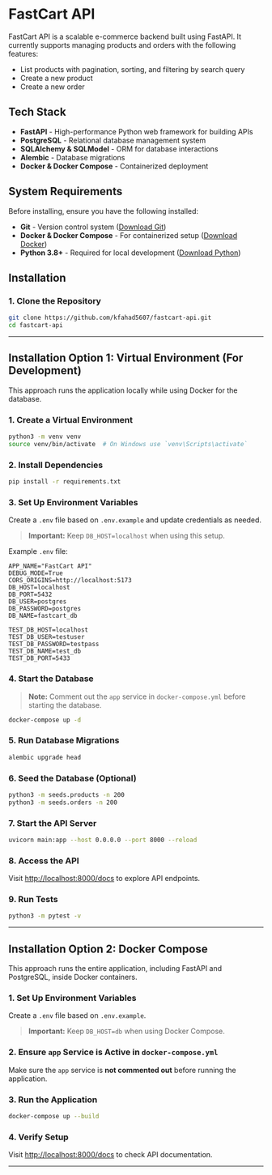 # FastCart API

FastCart API is a scalable e-commerce backend built using FastAPI. It currently supports managing products and orders with the following features:

- List products with pagination, sorting, and filtering by search query
- Create a new product
- Create a new order

## Tech Stack
- **FastAPI** - High-performance Python web framework for building APIs
- **PostgreSQL** - Relational database management system
- **SQLAlchemy & SQLModel** - ORM for database interactions
- **Alembic** - Database migrations
- **Docker & Docker Compose** - Containerized deployment

## System Requirements
Before installing, ensure you have the following installed:
- **Git** - Version control system ([Download Git](https://git-scm.com/downloads))
- **Docker & Docker Compose** - For containerized setup ([Download Docker](https://www.docker.com/get-started))
- **Python 3.8+** - Required for local development ([Download Python](https://www.python.org/downloads/))

## Installation

### 1. Clone the Repository
```sh
git clone https://github.com/kfahad5607/fastcart-api.git
cd fastcart-api
```

---

## Installation Option 1: Virtual Environment (For Development)
This approach runs the application locally while using Docker for the database.

### 1. Create a Virtual Environment
```sh
python3 -m venv venv
source venv/bin/activate  # On Windows use `venv\Scripts\activate`
```

### 2. Install Dependencies
```sh
pip install -r requirements.txt
```

### 3. Set Up Environment Variables
Create a `.env` file based on `.env.example` and update credentials as needed.

> **Important:** Keep `DB_HOST=localhost` when using this setup.

Example `.env` file:
```
APP_NAME="FastCart API"
DEBUG_MODE=True
CORS_ORIGINS=http://localhost:5173
DB_HOST=localhost
DB_PORT=5432
DB_USER=postgres
DB_PASSWORD=postgres
DB_NAME=fastcart_db

TEST_DB_HOST=localhost
TEST_DB_USER=testuser
TEST_DB_PASSWORD=testpass
TEST_DB_NAME=test_db
TEST_DB_PORT=5433
```

### 4. Start the Database
> **Note:** Comment out the `app` service in `docker-compose.yml` before starting the database.

```sh
docker-compose up -d
```

### 5. Run Database Migrations
```sh
alembic upgrade head
```

### 6. Seed the Database (Optional)
```sh
python3 -m seeds.products -n 200
python3 -m seeds.orders -n 200
```

### 7. Start the API Server
```sh
uvicorn main:app --host 0.0.0.0 --port 8000 --reload
```

### 8. Access the API
Visit [http://localhost:8000/docs](http://localhost:8000/docs) to explore API endpoints.

### 9. Run Tests
```sh
python3 -m pytest -v
```

---

## Installation Option 2: Docker Compose
This approach runs the entire application, including FastAPI and PostgreSQL, inside Docker containers.

### 1. Set Up Environment Variables
Create a `.env` file based on `.env.example`.

> **Important:** Keep `DB_HOST=db` when using Docker Compose.

### 2. Ensure `app` Service is Active in `docker-compose.yml`
Make sure the `app` service is **not commented out** before running the application.

### 3. Run the Application
```sh
docker-compose up --build
```

### 4. Verify Setup
Visit [http://localhost:8000/docs](http://localhost:8000/docs) to check API documentation.

---